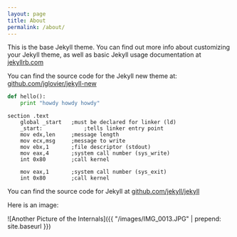 ```yaml
---
layout: page
title: About
permalink: /about/
---
```


This is the base Jekyll theme. You can find out more info about customizing your Jekyll theme, as well as basic Jekyll usage documentation at [jekyllrb.com](http://jekyllrb.com/)

You can find the source code for the Jekyll new theme at: [github.com/jglovier/jekyll-new](https://github.com/jglovier/jekyll-new)



``` python
def hello():
    print "howdy howdy howdy"

```


```
section	.text
    global _start   ;must be declared for linker (ld)
    _start:	            ;tells linker entry point
    mov	edx,len     ;message length
    mov	ecx,msg     ;message to write
    mov	ebx,1       ;file descriptor (stdout)
    mov	eax,4       ;system call number (sys_write)
    int	0x80        ;call kernel

    mov	eax,1       ;system call number (sys_exit)
    int	0x80        ;call kernel

```


You can find the source code for Jekyll at [github.com/jekyll/jekyll](https://github.com/jekyll/jekyll)

Here is an image:

![Another Picture of the Internals]({{ "/images/IMG_0013.JPG" | prepend: site.baseurl }})

